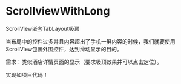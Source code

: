 # ScrollviewWithLong
ScrollView嵌套TabLayout吸顶

当布局中的控件过多并且内容超出了手机一屏内容的时候，我们就要使用ScrollView包裹外围控件，达到滑动显示的目的。


需求：类似酒店详情页面的显示（要求吸顶效果并可以点击定位）。

实现如项目代码！
